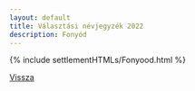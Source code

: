 ```yaml
---
layout: default
title: Választási névjegyzék 2022
description: Fonyód
---
```


{% include settlementHTMLs/Fonyood.html %}

[Vissza](./)